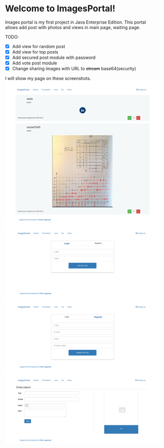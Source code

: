 # Welcome to ImagesPortal!

Images portal is my first project in Java Enterprise Edition.
This portal allows add post with photos and views in main page, waiting page.

TODO:
 - [X] Add view for random post
 - [X] Add view for top posts
 - [X] Add secured post module with password
 - [X] Add vote post module
 - [X] Change sharing images with URL to ~~stream~~ base64(security)

I will show my page on these screenshots.
![](https://raw.githubusercontent.com/piolug93/ImagesPortal/master/MainPage.png)
![](https://raw.githubusercontent.com/piolug93/ImagesPortal/master/LoginPage.png)
![](https://raw.githubusercontent.com/piolug93/ImagesPortal/master/RegisterPage.png)
![](https://raw.githubusercontent.com/piolug93/ImagesPortal/master/AddPostPage.png)
